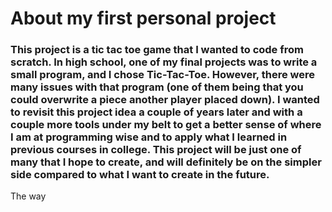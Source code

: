 # About my first personal project

### This project is a tic tac toe game that I wanted to code from scratch. In high school, one of my final projects was to write a small program, and I chose Tic-Tac-Toe. However, there were many issues with that program (one of them being that you could overwrite a piece another player placed down). I wanted to revisit this project idea a couple of years later and with a couple more tools under my belt to get a better sense of where I am at programming wise and to apply what I learned in previous courses in college. This project will be just one of many that I hope to create, and will definitely be on the simpler side compared to what I want to create in the future.

The way 
